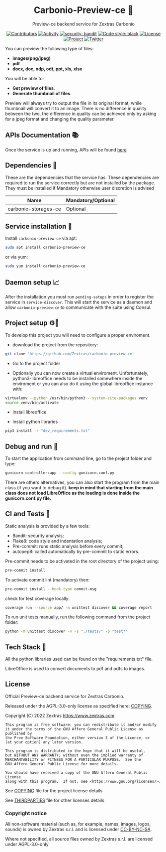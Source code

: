 <!--
SPDX-FileCopyrightText: 2022 Zextras <https://www.zextras.com

SPDX-License-Identifier: AGPL-3.0-only
-->

<div align="center">
  <h1>Carbonio-Preview-ce 🚀 </h1>
</div>

<div align="center">

Preview-ce backend service for Zextras Carbonio

[![Contributors][contributors-badge]][contributors]
[![Activity][activity-badge]][activity]
[![security: bandit](https://img.shields.io/badge/security-bandit-yellow.svg)](https://github.com/PyCQA/bandit)
[![Code style: black](https://img.shields.io/badge/code%20style-black-000000.svg)](https://github.com/psf/black)
[![License][license-badge]](COPYING)
[![Project][project-badge]][project]
[![Twitter][twitter-badge]][twitter]

</div>


You can preview the following type of files:
- **images(png/jpeg)**
- **pdf**
- **docx, doc, odp, odt, ppt, xls, xlsx**


You will be able to:

* **Get preview of files**.
* **Generate thumbnail of files**.


Preview will always try to output the file in its original format,
 while thumbnail will convert it to an image.
There is no difference in quality between the two,
 the difference in quality can be achieved only
by asking for a jpeg format and changing the quality parameter.


## APIs Documentation 📚

Once the service is up and running, APIs will be found 
[here](https://127.78.0.6:10000/docs)

## Dependencies 🔗

These are the dependencies that the service has.
These dependencies are required to run the service correctly but are not installed by the package. 
They must be installed if Mandatory otherwise user discretion is advised

| Name                 | Mandatory/Optional |
|----------------------|--------------------|
| carbonio-storages-ce | Optional           |

## Service installation 🏁

Install `carbonio-preview-ce` via apt:

```bash
sudo apt install carbonio-preview-ce
```

or via yum:

```bash
sudo yum install carbonio-preview-ce
```

## Daemon setup 📈

After the installation you must run `pending-setups` in order to register the service in `service-discover`.
This will start the service as a daemon and allow `carbonio-preview-ce` to communicate with the suite using Consul.

## Project setup ⚙️🔧

To develop this project you will need to configure a proper enviroment.

* download the project from the repository:
```bash
git clone 'https://github.com/Zextras/carbonio-preview-ce'
```

* Go to the project folder

* Optionally you can now create a virtual enviroment. Unfortunately, python3-libreoffice needs to be installed somewhere inside the enviroment or you can also do it using the global libreoffice instance with:
```bash
virtualenv --python /usr/bin/python3 --system-site-packages venv
source venv/bin/activate
```

* Install libreoffice

* Install python libraries
```bash
pip3 install -r "dev_requirements.txt"
```

## Debug and run 🔎

To start the application from command line, go to the project folder and type:

```bash
gunicorn controller:app --config gunicorn.conf.py
```

There are others alternatives, you can also start the program from the main class (if you want to debug it). **keep in 
mind that starting from the main class does not load LibreOffice as the loading is done inside the gunicorn.conf.py file.**


## CI and Tests 🤖

Static analysis is provided by a few tools:
* Bandit: security analysis;
* Flake8: code style and indentation analysis;
* Pre-commit: runs static analysis before every commit;
* autopep8: called automatically by pre-commit to static errors.

Pre-commit needs to be activated in the root directory of the project using:
```bash
pre-commit install
```
To activate commit lint (mandatory) then:
```bash
pre-commit install --hook-type commit-msg
```
check for test coverage locally:
```bash
coverage run --source app/ -m unittest discover && coverage report
```
To run unit tests manually, run the following command from the project folder:
```bash
python -m unittest discover -v -s "./tests/" -p "test*"
```




## Tech Stack 💾

All the python libraries used can be found on the "requirements.txt" file.

LibreOffice is used to convert documents to pdf and pdfs to images.

## License
Official Preview-ce backend service for Zextras Carbonio.

Released under the AGPL-3.0-only license as specified here: [COPYING](COPYING).

Copyright (C) 2022 Zextras <https://www.zextras.com>

    This program is free software: you can redistribute it and/or modify
    it under the terms of the GNU Affero General Public License as published by
    the Free Software Foundation, either version 3 of the License, or
    (at your option) any later version.

    This program is distributed in the hope that it will be useful,
    but WITHOUT ANY WARRANTY; without even the implied warranty of
    MERCHANTABILITY or FITNESS FOR A PARTICULAR PURPOSE.  See the
    GNU Affero General Public License for more details.

    You should have received a copy of the GNU Affero General Public License
    along with this program.  If not, see <https://www.gnu.org/licenses/>.

See [COPYING](COPYING) file for the project license details

See [THIRDPARTIES](THIRDPARTIES) file for other licenses details

### Copyright notice

All non-software material (such as, for example, names, images, logos, sounds) is owned by Zextras
s.r.l. and is licensed under [CC-BY-NC-SA](https://creativecommons.org/licenses/by-nc-sa/4.0/).

Where not specified, all source files owned by Zextras s.r.l. are licensed under AGPL-3.0-only


[contributors-badge]: https://img.shields.io/github/contributors/zextras/carbonio-preview-ce "Contributors"

[contributors]: https://github.com/zextras/carbonio-preview-ce/graphs/contributors "Contributors"

[activity-badge]: https://img.shields.io/github/commit-activity/m/zextras/carbonio-preview-ce "Activity"

[activity]: https://github.com/zextras/carbonio-preview-ce/pulse "Activity"

[license-badge]: https://img.shields.io/badge/license-AGPL-blue.svg

[project-badge]: https://img.shields.io/badge/project-carbonio-informational "Project Carbonio"

[project]: https://www.zextras.com/carbonio/ "Project Carbonio"

[twitter-badge]: https://img.shields.io/twitter/follow/zextras?style=social&logo=twitter "Follow on Twitter"

[twitter]: https://twitter.com/intent/follow?screen_name=zextras "Follow Zextras on Twitter"